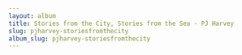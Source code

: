 ```yaml
---
layout: album
title: Stories from the City, Stories from the Sea - PJ Harvey
slug: pjharvey-storiesfromthecity
album_slug: pjharvey-storiesfromthecity
---
```

